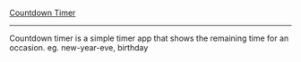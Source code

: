 [Countdown Timer](https://vipuljain08.github.io/countdown-timer/)<hr>
Countdown timer is a simple timer app that shows the remaining time for an occasion. eg. new-year-eve, birthday